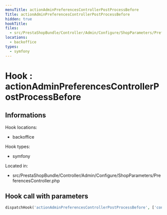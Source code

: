 ```yaml
---
menuTitle: actionAdminPreferencesControllerPostProcessBefore
Title: actionAdminPreferencesControllerPostProcessBefore
hidden: true
hookTitle: 
files:
  - src/PrestaShopBundle/Controller/Admin/Configure/ShopParameters/PreferencesController.php
locations:
  - backoffice
types:
  - symfony
---
```


# Hook : actionAdminPreferencesControllerPostProcessBefore

## Informations

Hook locations: 
  - backoffice

Hook types: 
  - symfony

Located in: 
  - src/PrestaShopBundle/Controller/Admin/Configure/ShopParameters/PreferencesController.php

## Hook call with parameters

```php
dispatchHook('actionAdminPreferencesControllerPostProcessBefore', ['controller' => $this]);
```